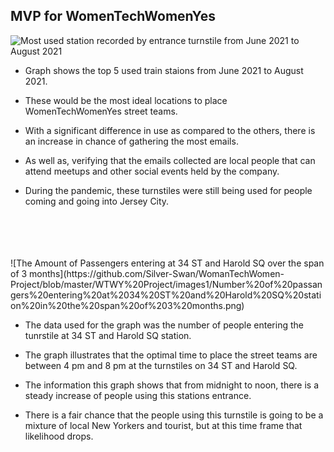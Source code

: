 ## MVP for WomenTechWomenYes


![Most used station recorded by entrance turnstile from June 2021 to August 2021](https://github.com/Silver-Swan/WomanTechWomen-Project/blob/master/WTWY%20Project/images1/Most%20Used%20Station%20by%20number%20of%20passengers%20entered.png)

- Graph shows the top 5 used train staions from June 2021 to August 2021.

- These would be the most ideal locations to place WomenTechWomenYes street teams.

- With a significant difference in use as compared to the others, there is an increase in chance of gathering the most emails.

- As well as, verifying that the emails collected are local people that can attend meetups and other social events held by the company. 

- During the pandemic, these turnstiles were still being used for people coming and going into Jersey City.
<br>
<br>
<br>
<br>
![The Amount of Passengers entering at 34 ST and Harold SQ over the span of 3 months](https://github.com/Silver-Swan/WomanTechWomen-Project/blob/master/WTWY%20Project/images1/Number%20of%20passangers%20entering%20at%2034%20ST%20and%20Harold%20SQ%20station%20in%20the%20span%20of%203%20months.png)

- The data used for the graph was the number of people entering the tunrstile at 34 ST and Harold SQ station. 

- The graph illustrates that the optimal time to place the street teams are between 4 pm and 8 pm at the turnstiles on 34 ST and Harold SQ. 

- The information this graph shows that from midnight to noon, there is a steady increase of people using this stations entrance.

- There is a fair chance that the people using this turnstile is going to be a mixture of local New Yorkers and tourist, but at this time frame that likelihood drops. 
